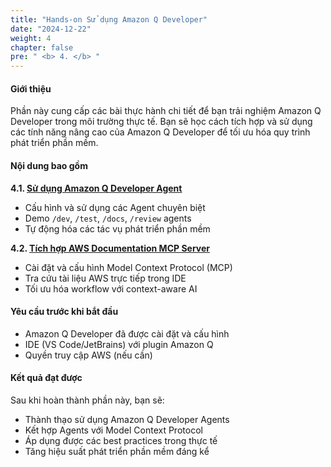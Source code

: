 ```yaml
---
title: "Hands-on Sử dụng Amazon Q Developer"
date: "2024-12-22"
weight: 4
chapter: false
pre: " <b> 4. </b> "
---
```


#### Giới thiệu

Phần này cung cấp các bài thực hành chi tiết để bạn trải nghiệm Amazon Q Developer trong môi trường thực tế. Bạn sẽ học cách tích hợp và sử dụng các tính năng nâng cao của Amazon Q Developer để tối ưu hóa quy trình phát triển phần mềm.

#### Nội dung bao gồm

**4.1. [Sử dụng Amazon Q Developer Agent](4.1-sample-application/)**
- Cấu hình và sử dụng các Agent chuyên biệt
- Demo `/dev`, `/test`, `/docs`, `/review` agents
- Tự động hóa các tác vụ phát triển phần mềm

**4.2. [Tích hợp AWS Documentation MCP Server](4.2-mcp-hands-on/)**
- Cài đặt và cấu hình Model Context Protocol (MCP)
- Tra cứu tài liệu AWS trực tiếp trong IDE
- Tối ưu hóa workflow với context-aware AI

#### Yêu cầu trước khi bắt đầu

- Amazon Q Developer đã được cài đặt và cấu hình
- IDE (VS Code/JetBrains) với plugin Amazon Q
- Quyền truy cập AWS (nếu cần)

#### Kết quả đạt được

Sau khi hoàn thành phần này, bạn sẽ:
- Thành thạo sử dụng Amazon Q Developer Agents
- Kết hợp Agents với Model Context Protocol
- Áp dụng được các best practices trong thực tế
- Tăng hiệu suất phát triển phần mềm đáng kể